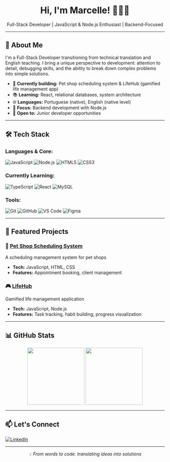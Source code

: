 <div align="center">
  <h1>Hi, I'm Marcelle! 👨🏻‍💻</h1>
  <p>Full-Stack Developer | JavaScript & Node.js Enthusiast | Backend-Focused</p>
</div>

---

## 🌟 About Me

I'm a Full-Stack Developer transitioning from technical translation and English teaching. I bring a unique perspective to development: attention to detail, debugging skills, and the ability to break down complex problems into simple solutions.

- 🔨 **Currently building:** Pet shop scheduling system & LifeHub (gamified life management app)
- 📚 **Learning:** React, relational databases, system architecture
- 🌐 **Languages:** Portuguese (native), English (native level)
- 🎯 **Focus:** Backend development with Node.js
- 💼 **Open to:** Junior developer opportunities

---

## 🛠️ Tech Stack

### Languages & Core:
![JavaScript](https://img.shields.io/badge/-JavaScript-F7DF1E?style=for-the-badge&logo=javascript&logoColor=black)
![Node.js](https://img.shields.io/badge/-Node.js-339933?style=for-the-badge&logo=node.js&logoColor=white)
![HTML5](https://img.shields.io/badge/-HTML5-E34F26?style=for-the-badge&logo=html5&logoColor=white)
![CSS3](https://img.shields.io/badge/-CSS3-1572B6?style=for-the-badge&logo=css3&logoColor=white)

### Currently Learning:
![TypeScript](https://img.shields.io/badge/-TypeScript-3178C6?style=for-the-badge&logo=typescript&logoColor=white)
![React](https://img.shields.io/badge/-React-61DAFB?style=for-the-badge&logo=react&logoColor=black)
![MySQL](https://img.shields.io/badge/-MySQL-4479A1?style=for-the-badge&logo=mysql&logoColor=white)

### Tools:
![Git](https://img.shields.io/badge/-Git-F05032?style=for-the-badge&logo=git&logoColor=white)
![GitHub](https://img.shields.io/badge/-GitHub-181717?style=for-the-badge&logo=github&logoColor=white)
![VS Code](https://img.shields.io/badge/-VS%20Code-007ACC?style=for-the-badge&logo=visual-studio-code&logoColor=white)
![Figma](https://img.shields.io/badge/-Figma-F24E1E?style=for-the-badge&logo=figma&logoColor=white)

---

## 🚀 Featured Projects

### 🐾 [Pet Shop Scheduling System](#)
A scheduling management system for pet shops
- **Tech:** JavaScript, HTML, CSS
- **Features:** Appointment booking, client management

### 🎮 [LifeHub](#)
Gamified life management application
- **Tech:** JavaScript, Node.js
- **Features:** Task tracking, habit building, progress visualization

---

## 📊 GitHub Stats

<div align="center">
  <img height="180em" src="https://github-readme-stats.vercel.app/api?username=devchinninto&show_icons=true&theme=dracula&include_all_commits=true&count_private=true"/>
  <img height="180em" src="https://github-readme-stats.vercel.app/api/top-langs/?username=devchinninto&layout=compact&langs_count=7&theme=dracula"/>
</div>

---

## 📫 Let's Connect

[![LinkedIn](https://img.shields.io/badge/-LinkedIn-0077B5?style=for-the-badge&logo=linkedin&logoColor=white)](https://linkedin.com/in/marcellealves-dev)

---

<div align="center">
  <i>💡 From words to code: translating ideas into solutions</i>
</div>

